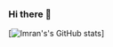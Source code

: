 ### Hi there 👋

[![Imran's's GitHub stats](https://github-readme-stats.vercel.app/api?username=imran-mirza79&count_private=true)]

<!--
**imran-mirza79/imran-mirza79** is a ✨ _special_ ✨ repository because its `README.md` (this file) appears on your GitHub profile.

Here are some ideas to get you started:

- 🔭 I’m currently working on ...
- 🌱 I’m currently learning ...
- 👯 I’m looking to collaborate on ...
- 🤔 I’m looking for help with ...
- 💬 Ask me about ...
- 📫 How to reach me: ...
- 😄 Pronouns: ...
- ⚡ Fun fact: ...
-->
